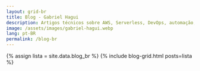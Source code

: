 ```yaml
---
layout: grid-br
title: Blog - Gabriel Hagui
description: Artigos técnicos sobre AWS, Serverless, DevOps, automação, arquitetura de software e experimentos práticos.
image: /assets/images/gabriel-hagui.webp
lang: pt-BR
permalink: /blog-br
---
```


{% assign lista = site.data.blog_br %}
{% include blog-grid.html posts=lista %}